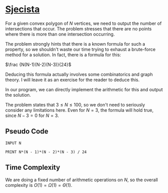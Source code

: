 # [Sjecista](https://open.kattis.com/problems/sjecista)

For a given convex polygon of $N$ vertices, we need to output the number of intersections that occur. The problem stresses that there are no points where there is more than one intersection occurring.

The problem strongly hints that there is a known formula for such a property, so we shouldn't waste our time trying to exhaust a brute-force method for a solution. In fact, there is a formula for this:

$\frac {N(N-1)(N-2)(N-3)}{24}$

Deducing this formula actually involves some combinatorics and graph theory. I will leave it as an exercise for the reader to deduce this.

In our program, we can directly implement the arithmetic for this and output the solution.

The problem states that $3 \leq N \leq 100$, so we don't need to seriously consider any limitations here. Even for $N = 3$, the formula will hold true, since $N - 3 = 0$ for $N = 3$.

## Pseudo Code
```
INPUT N

PRINT N*(N - 1)*(N - 2)*(N - 3) / 24
```

## Time Complexity
We are doing a fixed number of arithmetic operations on $N$, so the overall complexity is $O(1) = \Omega(1) = \Theta(1)$.